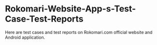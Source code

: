 # Rokomari-Website-App-s-Test-Case-Test-Reports
Here are test cases and test reports on Rokomari.com official website and Android application.
